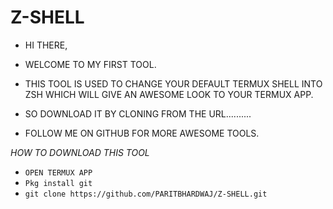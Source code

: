 # Z-SHELL
- HI THERE,
- WELCOME TO MY FIRST TOOL.
- THIS TOOL IS USED TO CHANGE YOUR DEFAULT TERMUX SHELL INTO ZSH WHICH WILL GIVE AN AWESOME LOOK TO YOUR TERMUX APP.
- SO DOWNLOAD IT BY CLONING FROM THE URL..........







- FOLLOW ME ON GITHUB FOR MORE AWESOME TOOLS.

*HOW TO DOWNLOAD THIS TOOL*
- ```OPEN TERMUX APP```
- ```Pkg install git```
- ```git clone https://github.com/PARITBHARDWAJ/Z-SHELL.git```

